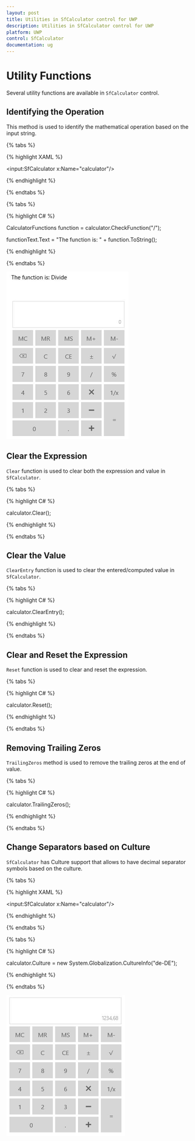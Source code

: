 ```yaml
---
layout: post
title: Utilities in SfCalculator control for UWP 
description: Utilities in SfCalculator control for UWP
platform: UWP
control: SfCalculator
documentation: ug
---
```


# Utility Functions

Several utility functions are available in `SfCalculator` control.

## Identifying the Operation

This method is used to identify the mathematical operation based on the input string.

{% tabs %}

{% highlight XAML %}

<StackPanel>

<TextBlock x:Name="functionText"/>

<input:SfCalculator x:Name="calculator"/>

</StackPanel>

{% endhighlight %}

{% endtabs %}

{% tabs %}

{% highlight C# %}

CalculatorFunctions function = calculator.CheckFunction("/");

functionText.Text = "The function is: " + function.ToString();

{% endhighlight %}

{% endtabs %}

![](Other-utility-functions-images/Other-utility-functions-img1.jpeg)


## Clear the Expression

`Clear` function is used to clear both the expression and value in `SfCalculator`.

{% tabs %}

{% highlight C# %}

calculator.Clear();

{% endhighlight %}

{% endtabs %}

## Clear the Value

`ClearEntry` function is used to clear the entered/computed value in `SfCalculator`.

{% tabs %}

{% highlight C# %}

calculator.ClearEntry();

{% endhighlight %}

{% endtabs %}

## Clear and Reset the Expression

`Reset` function is used to clear and reset the expression.

{% tabs %}

{% highlight C# %}

calculator.Reset();

{% endhighlight %}

{% endtabs %}

## Removing Trailing Zeros

`TrailingZeros` method is used to remove the trailing zeros at the end of value.

{% tabs %}

{% highlight C# %}

calculator.TrailingZeros();

{% endhighlight %}

{% endtabs %}

## Change Separators based on Culture

`SfCalculator` has Culture support that allows to have decimal separator symbols based on the culture.

{% tabs %}

{% highlight XAML %}

<input:SfCalculator x:Name="calculator"/>

{% endhighlight %}

{% endtabs %}

{% tabs %}

{% highlight C# %}

calculator.Culture = new System.Globalization.CultureInfo("de-DE");

{% endhighlight %}

{% endtabs %}

![](Other-utility-functions-images/Other-utility-functions-img2.jpeg)
